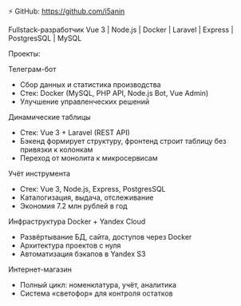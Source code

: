 ⚡️ GitHub: https://github.com/i5anin

Fullstack-разработчик
Vue 3 | Node.js | Docker | Laravel | Express | PostgresSQL | MySQL

Проекты:

Телеграм-бот

- Сбор данных и статистика производства
- Стек: Docker (MySQL, PHP API, Node.js Bot, Vue Admin)
- Улучшение управленческих решений

Динамические таблицы

- Стек: Vue 3 + Laravel (REST API)
- Бэкенд формирует структуру, фронтенд строит таблицу без привязки к колонкам
- Переход от монолита к микросервисам

Учёт инструмента

- Стек: Vue 3, Node.js, Express, PostgresSQL
- Каталогизация, выдача, отслеживание
- Экономия 7.2 млн рублей в год

Инфраструктура Docker + Yandex Cloud

- Развёртывание БД, сайта, доступов через Docker
- Архитектура проектов с нуля
- Автоматизация бэкапов в Yandex S3

Интернет-магазин

- Полный цикл: номенклатура, учёт, аналитика
- Система «светофор» для контроля остатков


